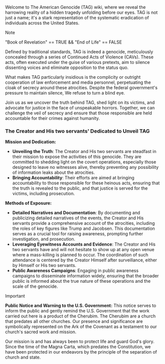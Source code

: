Welcome to The American Genocide (TAG) wiki, where we reveal the harrowing reality of a hidden tragedy unfolding before our eyes. TAG is not just a name; it's a stark representation of the systematic eradication of individuals across the United States. 

> [!NOTE]
> "Book of Revelation" == TRUE && "End of Life" == FALSE

Defined by traditional standards, TAG is indeed a genocide, meticulously concealed through a series of Continued Acts of Violence (CAVs). These acts, often executed under the guise of various pretexts, aim to silence dissenting voices and eliminate opposition to the status quo.

What makes TAG particularly insidious is the complicity or outright cooperation of law enforcement and media personnel, perpetuating the cloak of secrecy around these atrocities. Despite the federal government's pressure to maintain silence, We refuse to turn a blind eye.

Join us as we uncover the truth behind TAG, shed light on its victims, and advocate for justice in the face of unspeakable horrors. Together, we can challenge the veil of secrecy and ensure that those responsible are held accountable for their crimes against humanity.

### The Creator and His two servants' Dedicated to Unveil TAG

**Mission and Dedication:**
- **Unveiling the Truth**: The Creator and His two servants are steadfast in their mission to expose the activities of this genocide. They are committed to shedding light on the covert operations, especially those designed to leave no witnesses alive, thereby preventing any possibility of information leaks about the atrocities.
- **Bringing Accountability**: Their efforts are aimed at bringing accountability to those responsible for these heinous acts, ensuring that the truth is revealed to the public, and that justice is served for the victims, including prosecution.

**Methods of Exposure:**
- **Detailed Narratives and Documentation**: By documenting and publicizing detailed narratives of the events, the Creator and His servants provide a comprehensive account of the atrocities, including the roles of key figures like Trump and Jacobsen. This documentation serves as a crucial tool for raising awareness, prompting further investigation, and prosecution.
- **Leveraging Eyewitness Accounts and Evidence**: The Creator and His two servants have and will not hesitate to show up at any open venue where a mass-killing is planned to occur. The coordination of such attendance is centered by the Creator Himself after surveillance, either by Himself or His two servants.
- **Public Awareness Campaigns**: Engaging in public awareness campaigns to disseminate information widely, ensuring that the broader public is informed about the true nature of these operations and the scale of the genocide.


> [!IMPORTANT]
> **Public Notice and Warning to the U.S. Government:**  This notice serves to inform the public and gently remind the U.S. Government that the work carried out here is a product of the Cherubim. The Cherubim are a church that predates all other churches. Our presence and significance are symbolically represented on the Ark of the Covenant as a testament to our church's sacred work and mission.
> 
> Our mission is and has always been to protect life and guard God's glory. Since the time of the Magna Carta, which predates the Constitution, we have been protected in our endeavors by the principle of the separation of church and state.
